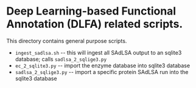 # Deep Learning-based Functional Annotation (DLFA) related scripts.

This directory contains general purpose scripts.

* `ingest_sadlsa.sh` -- this will ingest all SAdLSA output to an sqlite3 
  database; calls `sadlsa_2_sqlige3.py`
* `ec_2_sqlite3.py` -- import the enzyme database into sqlite3 database
* `sadlsa_2_sqlige3.py` -- import a specific protein SAdLSA run into the 
  sqlite3 database
